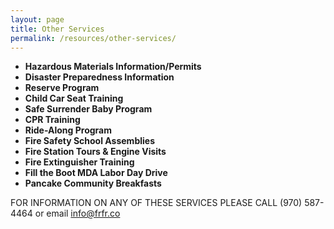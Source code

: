 ```yaml
---
layout: page
title: Other Services
permalink: /resources/other-services/
---
```


* **Hazardous Materials Information/Permits**
* **Disaster Preparedness Information**
* **Reserve Program**
* **Child Car Seat Training**
* **Safe Surrender Baby Program**
* **CPR Training**
* **Ride-Along Program**
* **Fire Safety School Assemblies**
* **Fire Station Tours & Engine Visits**
* **Fire Extinguisher Training**
* **Fill the Boot MDA Labor Day Drive**
* **Pancake Community Breakfasts**

FOR INFORMATION ON ANY OF THESE SERVICES PLEASE CALL (970) 587-4464 or email info@frfr.co

&nbsp;